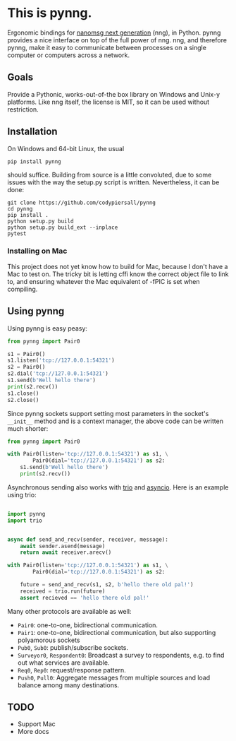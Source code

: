 This is pynng.
==============

Ergonomic bindings for [nanomsg next generation] \(nng), in Python.
pynng provides a nice interface on top of the full power of nng.  nng, and
therefore pynng, make it easy to communicate between processes on a single
computer or computers across a network.

Goals
-----

Provide a Pythonic, works-out-of-the box library on Windows and Unix-y
platforms.  Like nng itself, the license is MIT, so it can be used without
restriction.

Installation
------------

On Windows and 64-bit Linux, the usual

    pip install pynng

should suffice.  Building from source is a little convoluted, due to some
issues with the way the setup.py script is written.  Nevertheless, it can be
done:

    git clone https://github.com/codypiersall/pynng
    cd pynng
    pip install .
    python setup.py build
    python setup.py build_ext --inplace
    pytest

### Installing on Mac


This project does not yet know how to build for Mac, because I don't have a Mac
to test on.  The tricky bit is letting cffi know the correct object file to
link to, and ensuring whatever the Mac equivalent of -fPIC is set when
compiling.

Using pynng
-----------

Using pynng is easy peasy:

```python
from pynng import Pair0

s1 = Pair0()
s1.listen('tcp://127.0.0.1:54321')
s2 = Pair0()
s2.dial('tcp://127.0.0.1:54321')
s1.send(b'Well hello there')
print(s2.recv())
s1.close()
s2.close()
```

Since pynng sockets support setting most parameters in the socket's `__init__`
method and is a context manager, the above code can be written much shorter:

```python
from pynng import Pair0

with Pair0(listen='tcp://127.0.0.1:54321') as s1, \
        Pair0(dial='tcp://127.0.0.1:54321') as s2:
    s1.send(b'Well hello there')
    print(s2.recv())
```

Asynchronous sending also works with
[trio](https://trio.readthedocs.io/en/latest/) and
[asyncio](https://docs.python.org/3/library/asyncio.html).  Here is an example
using trio:


```python

import pynng
import trio


async def send_and_recv(sender, receiver, message):
    await sender.asend(message)
    return await receiver.arecv()

with Pair0(listen='tcp://127.0.0.1:54321') as s1, \
        Pair0(dial='tcp://127.0.0.1:54321') as s2:

    future = send_and_recv(s1, s2, b'hello there old pal!')
    received = trio.run(future)
    assert recieved == 'hello there old pal!'

```

Many other protocols are available as well:

* `Pair0`: one-to-one, bidirectional communication.
* `Pair1`: one-to-one, bidirectional communication, but also supporting
  polyamorous sockets
* `Pub0`, `Sub0`: publish/subscribe sockets.
* `Surveyor0`, `Respondent0`: Broadcast a survey to respondents, e.g. to find
  out what services are available.
* `Req0`, `Rep0`: request/response pattern.
* `Push0`, `Pull0`: Aggregate messages from multiple sources and load balance
  among many destinations.

TODO
----

* Support Mac
* More docs

[nanomsg next generation]: https://nanomsg.github.io/nng/index.html
